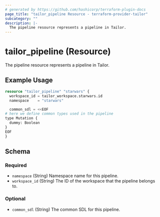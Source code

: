 ```yaml
---
# generated by https://github.com/hashicorp/terraform-plugin-docs
page_title: "tailor_pipeline Resource - terraform-provider-tailor"
subcategory: ""
description: |-
  The pipeline resource represents a pipeline in Tailor.
---
```


# tailor_pipeline (Resource)

The pipeline resource represents a pipeline in Tailor.

## Example Usage

```terraform
resource "tailor_pipeline" "starwars" {
  workspace_id = tailor_workspace.starwars.id
  namespace    = "starwars"

  common_sdl = <<EOF
# here we define common types used in the pipeline
type Mutation {
  dummy: Boolean
}
EOF
}
```

<!-- schema generated by tfplugindocs -->
## Schema

### Required

- `namespace` (String) Namespace name for this pipeline.
- `workspace_id` (String) The ID of the workspace that the pipeline belongs to.

### Optional

- `common_sdl` (String) The common SDL for this pipeline.
